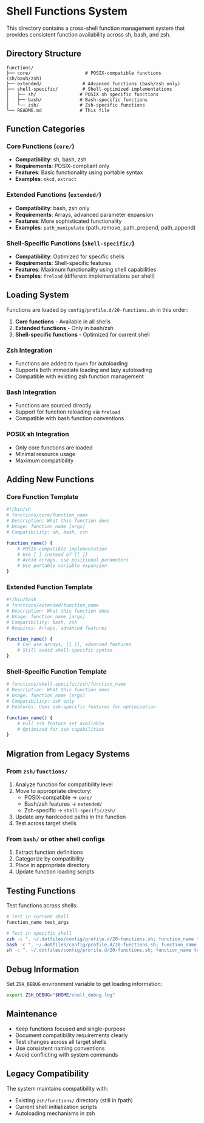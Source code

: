 # Shell Functions System

This directory contains a cross-shell function management system that provides consistent function availability across sh, bash, and zsh.

## Directory Structure

```
functions/
├── core/                    # POSIX-compatible functions (sh/bash/zsh)
├── extended/               # Advanced functions (bash/zsh only)
├── shell-specific/         # Shell-optimized implementations
│   ├── sh/                # POSIX sh specific functions
│   ├── bash/              # Bash-specific functions
│   └── zsh/               # Zsh-specific functions
└── README.md              # This file
```

## Function Categories

### Core Functions (`core/`)
- **Compatibility**: sh, bash, zsh
- **Requirements**: POSIX-compliant only
- **Features**: Basic functionality using portable syntax
- **Examples**: `mkcd`, `extract`

### Extended Functions (`extended/`)
- **Compatibility**: bash, zsh only
- **Requirements**: Arrays, advanced parameter expansion
- **Features**: More sophisticated functionality
- **Examples**: `path_manipulate` (path_remove, path_prepend, path_append)

### Shell-Specific Functions (`shell-specific/`)
- **Compatibility**: Optimized for specific shells
- **Requirements**: Shell-specific features
- **Features**: Maximum functionality using shell capabilities
- **Examples**: `freload` (different implementations per shell)

## Loading System

Functions are loaded by `config/profile.d/20-functions.sh` in this order:

1. **Core functions** - Available in all shells
2. **Extended functions** - Only in bash/zsh
3. **Shell-specific functions** - Optimized for current shell

### Zsh Integration
- Functions are added to `fpath` for autoloading
- Supports both immediate loading and lazy autoloading
- Compatible with existing zsh function management

### Bash Integration
- Functions are sourced directly
- Support for function reloading via `freload`
- Compatible with bash function conventions

### POSIX sh Integration
- Only core functions are loaded
- Minimal resource usage
- Maximum compatibility

## Adding New Functions

### Core Function Template
```bash
#!/bin/sh
# functions/core/function_name
# Description: What this function does
# Usage: function_name [args]
# Compatibility: sh, bash, zsh

function_name() {
    # POSIX-compatible implementation
    # Use [ ] instead of [[ ]]
    # Avoid arrays, use positional parameters
    # Use portable variable expansion
}
```

### Extended Function Template
```bash
#!/bin/bash
# functions/extended/function_name
# Description: What this function does
# Usage: function_name [args]
# Compatibility: bash, zsh
# Requires: Arrays, advanced features

function_name() {
    # Can use arrays, [[ ]], advanced features
    # Still avoid shell-specific syntax
}
```

### Shell-Specific Function Template
```bash
# functions/shell-specific/zsh/function_name
# Description: What this function does
# Usage: function_name [args]
# Compatibility: zsh only
# Features: Uses zsh-specific features for optimization

function_name() {
    # Full zsh feature set available
    # Optimized for zsh capabilities
}
```

## Migration from Legacy Systems

### From `zsh/functions/`
1. Analyze function for compatibility level
2. Move to appropriate directory:
   - POSIX-compatible → `core/`
   - Bash/zsh features → `extended/`
   - Zsh-specific → `shell-specific/zsh/`
3. Update any hardcoded paths in the function
4. Test across target shells

### From `bash/` or other shell configs
1. Extract function definitions
2. Categorize by compatibility
3. Place in appropriate directory
4. Update function loading scripts

## Testing Functions

Test functions across shells:
```bash
# Test in current shell
function_name test_args

# Test in specific shell
zsh -c ". ~/.dotfiles/config/profile.d/20-functions.sh; function_name test_args"
bash -c ". ~/.dotfiles/config/profile.d/20-functions.sh; function_name test_args"
sh -c ". ~/.dotfiles/config/profile.d/20-functions.sh; function_name test_args"
```

## Debug Information

Set `ZSH_DEBUG` environment variable to get loading information:
```bash
export ZSH_DEBUG="$HOME/shell_debug.log"
```

## Maintenance

- Keep functions focused and single-purpose
- Document compatibility requirements clearly
- Test changes across all target shells
- Use consistent naming conventions
- Avoid conflicting with system commands

## Legacy Compatibility

The system maintains compatibility with:
- Existing `zsh/functions/` directory (still in fpath)
- Current shell initialization scripts
- Autoloading mechanisms in zsh